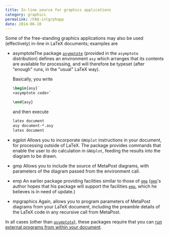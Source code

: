 ```yaml
---
title: In-line source for graphics applications
category: graphics
permalink: /FAQ-inlgrphapp
date: 2014-06-10
---
```


Some of the free-standing graphics applications may also be used
(effectively) in-line in LaTeX documents; examples are

- asymptoteThe package [`asymptote`](https://ctan.org/pkg/asymptote) (provided in the
  `asymptote` distribution) defines an environment
  `asy` which arranges that its contents are available for
  processing, and will therefore be typeset (after "enough" runs, in
  the "usual" LaTeX way).

  Basically, you write
  ```latex
  \begin{asy}`
  <asymptote code>`

  \end{asy}
  ```
  and then execute
   ```latex
   latex document
   asy document-*.asy
   latex document
    ```
- egplot Allows you to incorporate `GNUplot`
  instructions in your document, for processing outside of LaTeX.
  The package provides commands that enable the user to do calculation
  in `GNUplot`, feeding the results into the diagram
  to be drawn.
- gmp Allows you to include the source of MetaPost diagrams, with
  parameters of the diagram passed from the environment call.
- emp An earlier package providing facilities similar to those of
  [`gmp`](https://ctan.org/pkg/gmp) ([`gmp`](https://ctan.org/pkg/gmp)'s author hopes that his package will
  support the facilities [`emp`](https://ctan.org/pkg/emp), which he believes is in need
  of update.)
- mpgraphics Again, allows you to program parameters of MetaPost
  diagrams from your LaTeX document, including the preamble details
  of the LaTeX code in any recursive call from MetaPost.

In all cases (other than [`asymptote`](https://ctan.org/pkg/asymptote)), these packages require
that you can 
[run external programs from within your document](FAQ-spawnprog).

